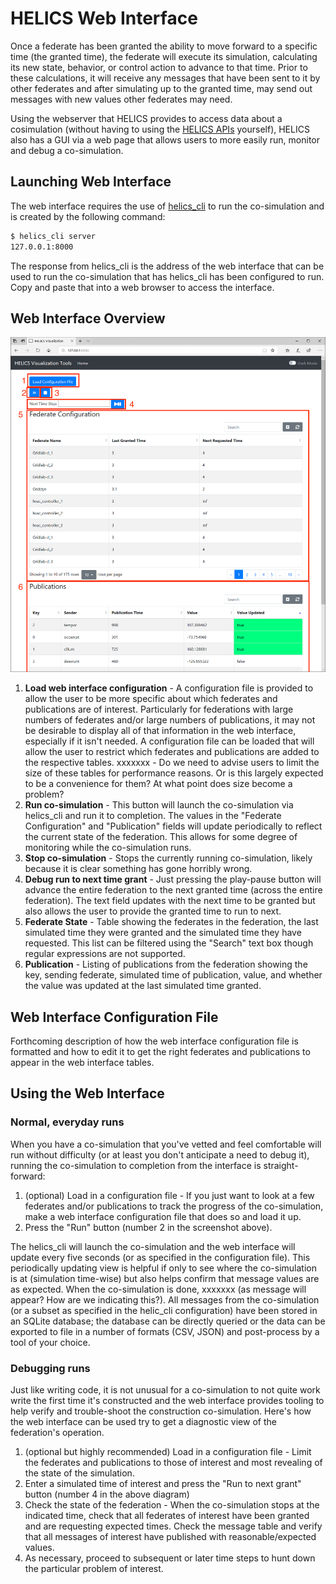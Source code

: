 # HELICS Web Interface

Once a federate has been granted the ability to move forward to a specific time (the granted time), the federate will execute its simulation, calculating its new state, behavior, or control action to advance to that time. Prior to these calculations, it will receive any messages that have been sent to it by other federates and after simulating up to the granted time, may send out messages with new values other federates may need.

Using the webserver that HELICS provides to access data about a cosimulation (without having to using the [HELICS APIs](../../references/api-reference/index.md) yourself), HELICS also has a GUI via a web page that allows users to more easily run, monitor and debug a co-simulation.

## Launching Web Interface

The web interface requires the use of [helics_cli](helics_run.md) to run the co-simulation and is created by the following command:

```sh
$ helics_cli server
127.0.0.1:8000
```

The response from helics_cli is the address of the web interface that can be used to run the co-simulation that has helics_cli has been configured to run. Copy and paste that into a web browser to access the interface.

## Web Interface Overview

![Ex. 1a message topology](https://github.com/GMLC-TDC/helics_doc_resources/raw/main/user_guide/web_interface_overview.png)

1. **Load web interface configuration** - A configuration file is provided to allow the user to be more specific about which federates and publications are of interest. Particularly for federations with large numbers of federates and/or large numbers of publications, it may not be desirable to display all of that information in the web interface, especially if it isn't needed. A configuration file can be loaded that will allow the user to restrict which federates and publications are added to the respective tables. xxxxxxx - Do we need to advise users to limit the size of these tables for performance reasons. Or is this largely expected to be a convenience for them? At what point does size become a problem?
2. **Run co-simulation** - This button will launch the co-simulation via helics_cli and run it to completion. The values in the "Federate Configuration" and "Publication" fields will update periodically to reflect the current state of the federation. This allows for some degree of monitoring while the co-simulation runs.
3. **Stop co-simulation** - Stops the currently running co-simulation, likely because it is clear something has gone horribly wrong.
4. **Debug run to next time grant** - Just pressing the play-pause button will advance the entire federation to the next granted time (across the entire federation). The text field updates with the next time to be granted but also allows the user to provide the granted time to run to next.
5. **Federate State** - Table showing the federates in the federation, the last simulated time they were granted and the simulated time they have requested. This list can be filtered using the "Search" text box though regular expressions are not supported.
6. **Publication** - Listing of publications from the federation showing the key, sending federate, simulated time of publication, value, and whether the value was updated at the last simulated time granted.

## Web Interface Configuration File

Forthcoming description of how the web interface configuration file is formatted and how to edit it to get the right federates and publications to appear in the web interface tables.

## Using the Web Interface

### Normal, everyday runs

When you have a co-simulation that you've vetted and feel comfortable will run without difficulty (or at least you don't anticipate a need to debug it), running the co-simulation to completion from the interface is straight-forward:

1. (optional) Load in a configuration file - If you just want to look at a few federates and/or publications to track the progress of the co-simulation, make a web interface configuration file that does so and load it up.
2. Press the "Run" button (number 2 in the screenshot above).

The helics_cli will launch the co-simulation and the web interface will update every five seconds (or as specified in the configuration file). This periodically updating view is helpful if only to see where the co-simulation is at (simulation time-wise) but also helps confirm that message values are as expected. When the co-simulation is done, xxxxxxx (as message will appear? How are we indicating this?). All messages from the co-simulation (or a subset as specified in the helic_cli configuration) have been stored in an SQLite database; the database can be directly queried or the data can be exported to file in a number of formats (CSV, JSON) and post-process by a tool of your choice.

### Debugging runs

Just like writing code, it is not unusual for a co-simulation to not quite work write the first time it's constructed and the web interface provides tooling to help verify and trouble-shoot the construction co-simulation. Here's how the web interface can be used try to get a diagnostic view of the federation's operation.

1. (optional but highly recommended) Load in a configuration file - Limit the federates and publications to those of interest and most revealing of the state of the simulation.
2. Enter a simulated time of interest and press the "Run to next grant" button (number 4 in the above diagram)
3. Check the state of the federation - When the co-simulation stops at the indicated time, check that all federates of interest have been granted and are requesting expected times. Check the message table and verify that all messages of interest have published with reasonable/expected values.
4. As necessary, proceed to subsequent or later time steps to hunt down the particular problem of interest.

